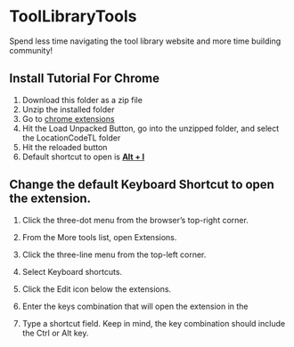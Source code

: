 # ToolLibraryTools
Spend less time navigating the tool library website and more time building community!
## Install Tutorial For Chrome

1. Download this folder as a zip file
1. Unzip the installed folder
1. Go to [chrome extensions](chrome://extensions/)
1. Hit the Load Unpacked Button, go into the unzipped folder, and select the LocationCodeTL folder 
1. Hit the reloaded button
1. Default shortcut to open is <u><b>Alt + I</b></u>

## Change the default Keyboard Shortcut to open the extension.

1. Click the three-dot menu from the browser’s top-right corner.
1. From the More tools list, open Extensions.
1. Click the three-line menu from the top-left corner.
1. Select Keyboard shortcuts.

1. Click the Edit icon below the extensions.

1. Enter the keys combination that will open the extension in the

1. Type a shortcut field. Keep in mind, the key combination should include the Ctrl or Alt key.
